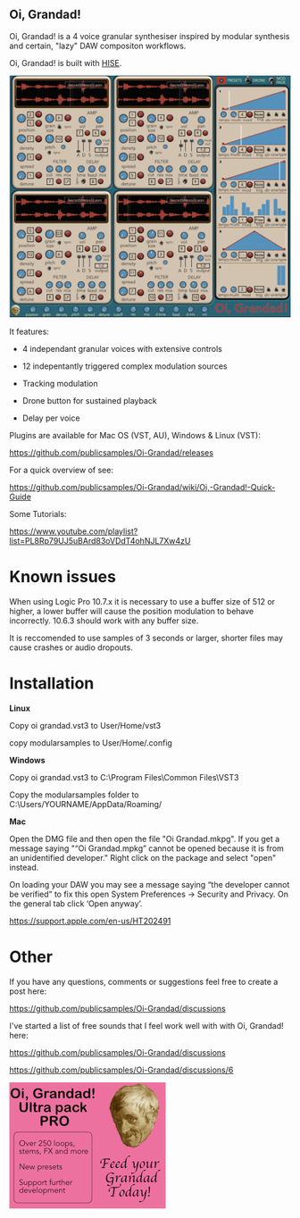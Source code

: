 
## ****Oi, Grandad!****

  

Oi, Grandad! is a 4 voice granular synthesiser inspired by modular synthesis and certain, "lazy" DAW compositon workflows.

  

Oi, Grandad! is built with [HISE](http://hise.audio).

  

![Oi, Grandad! ](https://github.com/publicsamples/Oi-Grandad/blob/main/oi%20grandad/oigrandad.png?raw=true)

  

It features:

  

- 4 independant granular voices with extensive controls

- 12 indepentantly triggered complex modulation sources

- Tracking modulation

- Drone button for sustained playback

- Delay per voice

  

Plugins are available for Mac OS (VST, AU), Windows & Linux (VST):

 https://github.com/publicsamples/Oi-Grandad/releases

  

For a quick overview of see:

  https://github.com/publicsamples/Oi-Grandad/wiki/Oi,-Grandad!-Quick-Guide

Some Tutorials:
  
https://www.youtube.com/playlist?list=PL8Rp79UJ5uBArd83oVDdT4ohNJL7Xw4zU

# Known issues

  

When using Logic Pro 10.7.x it is necessary to use a buffer size of 512 or higher, a lower buffer will cause the position modulation to behave incorrectly. 10.6.3 should work with any buffer size.

  

It is reccomended to use samples of 3 seconds or larger, shorter files may cause crashes or audio dropouts.

  

  

# Installation

  

****Linux****

Copy oi grandad.vst3 to User/Home/vst3

copy modularsamples to User/Home/.config

  

  

****Windows****

  

Copy oi grandad.vst3 to C:\Program Files\Common Files\VST3

  

Copy the modularsamples folder to C:\Users/YOURNAME/AppData/Roaming/

  

****Mac****

Open the DMG file and then open the file "Oi Grandad.mkpg". If you get a message saying "“Oi Grandad.mpkg” cannot be opened because it is from an unidentified developer." Right click on the package and select "open" instead.

  

On loading your DAW you may see a message saying “the developer cannot be verified” to fix this open System Preferences → Security and Privacy. On the general tab click ‘Open anyway’.

  

https://support.apple.com/en-us/HT202491

# Other

If you have any questions, comments or suggestions feel free to create a post here:

https://github.com/publicsamples/Oi-Grandad/discussions

  

I've started a list of free sounds that I feel work well with with Oi, Grandad! here:

  

https://github.com/publicsamples/Oi-Grandad/discussions

https://github.com/publicsamples/Oi-Grandad/discussions/6

[![Yo! pensioner! ](https://github.com/publicsamples/Oi-Grandad/blob/main/oi%20grandad/Images/pack2.png?raw=true)](https://modularsamples.gumroad.com/l/gyckl)
